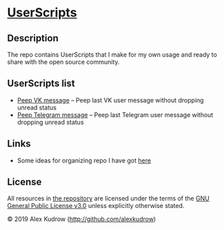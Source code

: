 # [UserScripts](https://github.com/alexkudrow/UserScripts)

## Description

The repo contains UserScripts that I make for my own usage and ready to share with the open source community.

## UserScripts list

- [Peep VK message](https://github.com/alexkudrow/UserScripts/tree/master/userscripts/peep_vk_message) – Peep last VK user message without dropping unread status
- [Peep Telegram message](https://github.com/alexkudrow/UserScripts/tree/master/userscripts/peep_telegram_message) – Peep last Telegram user message without dropping unread status

## Links

- Some ideas for organizing repo I have got [here](https://github.com/jerone/UserScripts)

## License

All resources in [the repository](https://github.com/alexkudrow/UserScripts) are licensed under the terms of the [GNU General Public License v3.0](https://github.com/alexkudrow/UserScripts/blob/master/LICENSE.txt) unless explicitly otherwise stated.

© 2019 Alex Kudrow (http://github.com/alexkudrow)
